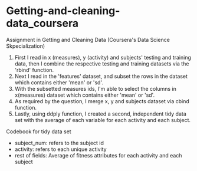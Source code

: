 # Getting-and-cleaning-data_coursera
Assignment in Getting and Cleaning Data (Coursera's Data Science Skpecialization)

1. First I read in x (measures), y (activity) and subjects' testing and training data, then I combine the respective testing and training datasets via the 'rbind' function.
2. Next I read in the 'features' dataset, and subset the rows in the dataset which contains either 'mean' or 'sd'.
3. With the subsetted measures ids, I'm able to select the columns in x(measures) dataset which contains either 'mean' or 'sd'.
4. As required by the question, I merge x, y and subjects dataset via cbind function.
5. Lastly, using ddply function, I created a second, independent tidy data set with the average of each variable for each activity and each subject.

Codebook for tidy data set
- subject_num: refers to the subject id
- activity: refers to each unique activity
- rest of fields: Average of fitness attributes for each activity and each subject

